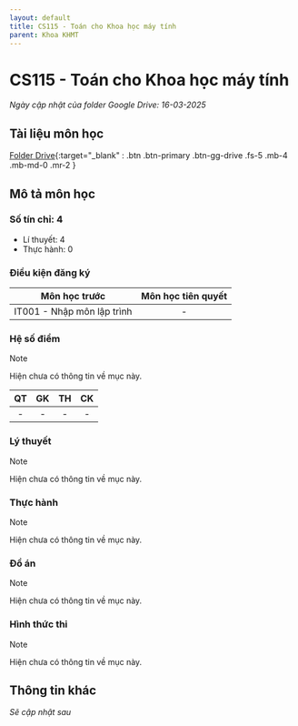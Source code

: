 ```yaml
---
layout: default
title: CS115 - Toán cho Khoa học máy tính
parent: Khoa KHMT
---
```


# CS115 - Toán cho Khoa học máy tính

*Ngày cập nhật của folder Google Drive: 16-03-2025*
## Tài liệu môn học

[Folder Drive](https://drive.google.com/drive/folders/1ohuaMbAoys8QILVYpYGMaTslv01ZymD5?usp=sharing){:target="_blank" : .btn .btn-primary .btn-gg-drive .fs-5 .mb-4 .mb-md-0 .mr-2 }

## Mô tả môn học

### Số tín chỉ: 4
- Lí thuyết: 4
- Thực hành: 0

### Điều kiện đăng ký

| Môn học trước| Môn học tiên quyết  |
|------|-----|
| <center> IT001 - Nhập môn lập trình </center>| <center>-</center>|

### Hệ số điểm

>[!NOTE]
> Hiện chưa có thông tin về mục này.

| QT   | GK  | TH  | CK  |
|------|-----|-----|-----|
| <center>-</center>| <center>-</center>| <center>-</center> | <center>-</center> |

### Lý thuyết

>[!NOTE]
> Hiện chưa có thông tin về mục này.

### Thực hành

>[!NOTE]
> Hiện chưa có thông tin về mục này.

### Đồ án

>[!NOTE]
> Hiện chưa có thông tin về mục này.

### Hình thức thi

>[!NOTE]
> Hiện chưa có thông tin về mục này.

## Thông tin khác

*Sẽ cập nhật sau*